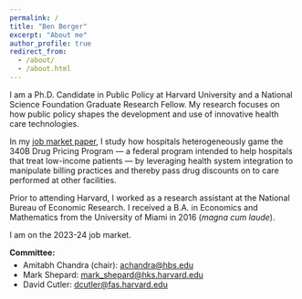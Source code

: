 ```yaml
---
permalink: /
title: "Ben Berger"
excerpt: "About me"
author_profile: true
redirect_from:
  - /about/
  - /about.html
---
```


I am a Ph.D. Candidate in Public Policy at Harvard University and a National Science Foundation Graduate Research Fellow. My research focuses on how public policy shapes the development and use of innovative health care technologies. 

In my <a href="https://ben-berger.com/papers/bberger_jmp.pdf" target="_blank" onclick="_gaq.push(['_trackEvent','Download','PDF',this.href]);">job market paper</a>, I study how hospitals heterogeneously game the 340B Drug Pricing Program — a federal program intended to help hospitals that treat low-income patients — by leveraging health system integration to manipulate billing practices and thereby pass drug discounts on to care performed at other facilities.

Prior to attending Harvard, I worked as a research assistant at the National Bureau of Economic Research. I received a B.A. in Economics and Mathematics from the University of Miami in 2016 (_magna cum laude_).

I am on the 2023-24 job market.

<style>
  .committee-title {
    margin-bottom: 5px; /* Adjust this value as needed to reduce vertical space */
  }
  ul {
    margin-top: 0; /* Remove default top margin of ul */
  }
</style>

<div class="committee-title"><strong>Committee:</strong></div>
<ul>
  <li>Amitabh Chandra (chair): <a href="mailto:achandra@hbs.edu">achandra@hbs.edu</a></li>
  <li>Mark Shepard: <a href="mailto:mark_shepard@hks.harvard.edu">mark_shepard@hks.harvard.edu</a></li>
  <li>David Cutler: <a href="mailto:dcutler@fas.harvard.edu">dcutler@fas.harvard.edu</a></li>
</ul>

